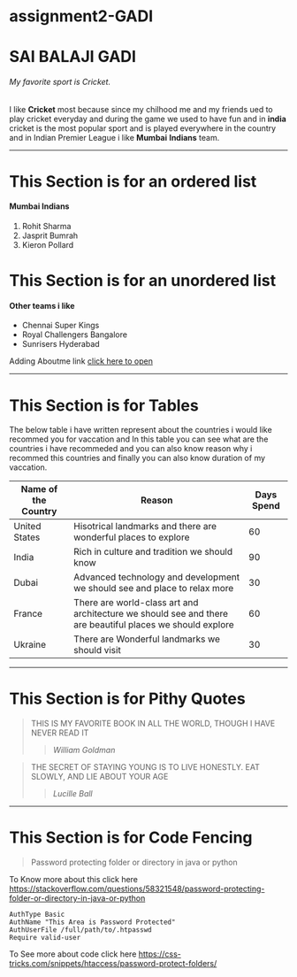 # assignment2-GADI
# SAI BALAJI GADI
###### My favorite sport is Cricket.

I like **Cricket** most because since my chilhood me and my friends ued to play cricket everyday and during the game we used to have fun and in **india** cricket is the most popular sport and is played everywhere in the country and in Indian Premier League i like **Mumbai** **Indians** team.

---

# This Section is for an ordered list
#### Mumbai Indians
1. Rohit Sharma
2. Jasprit Bumrah
3. Kieron Pollard

# This Section is for an unordered list
#### Other teams i like
- Chennai Super Kings
- Royal Challengers Bangalore
- Sunrisers Hyderabad

Adding Aboutme link [click here to open](https://github.com/SaiBalaji2001/assignment2-GADI/blob/main/AboutMe.md)

-----------

# This Section is for Tables
The below table i have written represent about the countries i would like recommed you for vaccation and In this table you can see what are the countries i have recommeded and you can also know reason why i recommed this countries and finally you can also know duration of my vaccation.

| Name of the Country | Reason | Days Spend|
| --- | --- | --- |
| United States | Hisotrical landmarks and there are wonderful places to explore | 60 |
| India | Rich in culture and tradition we should know | 90 |
| Dubai | Advanced technology and development we should see and place to relax more | 30 |
| France | There are world-class art and architecture we should see and there are beautiful places we should explore | 60 |
| Ukraine | There are Wonderful landmarks we should visit | 30 |

-----------

# This Section is for Pithy Quotes 
> THIS IS MY FAVORITE BOOK IN ALL THE WORLD, THOUGH I HAVE NEVER READ IT
>> *William Goldman*

> THE SECRET OF STAYING YOUNG IS TO LIVE HONESTLY. EAT SLOWLY, AND LIE ABOUT YOUR AGE
>> *Lucille Ball*

-------------

# This Section is for Code Fencing
> Password protecting folder or directory in java or python

To Know more about this click here <https://stackoverflow.com/questions/58321548/password-protecting-folder-or-directory-in-java-or-python>

```
AuthType Basic
AuthName "This Area is Password Protected"
AuthUserFile /full/path/to/.htpasswd
Require valid-user
```
To See more about code click here <https://css-tricks.com/snippets/htaccess/password-protect-folders/>

